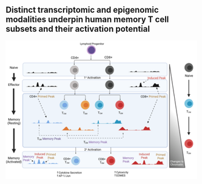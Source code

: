 ## Distinct transcriptomic and epigenomic modalities underpin human memory T cell subsets and their activation potential

![Graphical abstract](/images/model_figure_v2.png)
